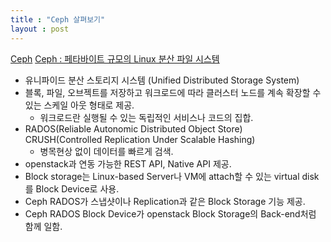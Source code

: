 ```yaml
---
title : "Ceph 살펴보기"
layout : post
---
```


[Ceph](http://searchstorage.techtarget.com/definition/Ceph)
[Ceph : 페타바이트 규모의 Linux 분산 파일 시스템](http://forum.falinux.com/zbxe/index.php?document_srl=533161&mid=lecture_tip)


* 유니파이드 분산 스토리지 시스템 (Unified Distributed Storage System)  
* 블록, 파일, 오브젝트를 저장하고 워크로드에 따라 클러스터 노드를 계속 확장할 수 있는 스케일 아웃 형태로 제공.  
  - 워크로드란 실행될 수 있는 독립적인 서비스나 코드의 집합.  
* RADOS(Reliable Autonomic Distributed Object Store)  
CRUSH(Controlled Replication Under Scalable Hashing)  
  - 병목현상 없이 데이터를 빠르게 검색.    
* openstack과 연동 가능한 REST API, Native API 제공.  
* Block storage는 Linux-based Server나 VM에 attach할 수 있는 virtual disk를 Block Device로 사용.  
* Ceph RADOS가 스냅샷이나 Replication과 같은 Block Storage 기능 제공.  
* Ceph RADOS Block Device가 openstack Block Storage의 Back-end처럼 함께 일함.  
